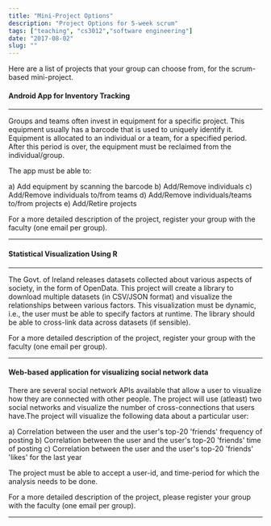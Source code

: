 ```yaml
---
title: "Mini-Project Options"
description: "Project Options for 5-week scrum"
tags: ["teaching", "cs3012","software engineering"]
date: "2017-08-02"
slug: ""
---
```


Here are a list of projects that your group can choose from, for the scrum-based 
mini-project.
<!--more-->

#### Android App for Inventory Tracking

<hr/>

Groups and teams often invest in equipment for a specific project. This 
equipment usually has a barcode that is used to uniquely identify it. Equipment 
is allocated to an individual or a team, for a specified period. After this 
period is over, the equipment must be reclaimed from the individual/group.  

The app must be able to:

a) Add equipment by scanning the barcode
b) Add/Remove individuals
c) Add/Remove individuals to/from teams
d) Add/Remove individuals/teams to/from projects
e) Add/Retire projects

For a more detailed description of the project, register your group with the 
faculty (one email per group).

<hr/>

#### Statistical Visualization Using R
<hr/>

The Govt. of Ireland releases datasets collected about various aspects of 
society, in the form of OpenData. This project will create a library to download 
multiple datasets (in CSV/JSON format) and visualize the relationships between 
various factors. This visualization must be dynamic, i.e., the user must be able 
to specify factors at runtime. The library should be able to cross-link data 
across datasets (if sensible).

For a more detailed description of the project, register your group with the 
faculty (one email per group).

<hr/>

#### Web-based application for visualizing social network data

There are several social network APIs available that allow a user to visualize 
how they are connected with other people. The project will use (atleast) two 
social networks and visualize the number of cross-connections that users 
have.The project will visualize the following data about a particular user:

a) Correlation between the user and the user's top-20 'friends' frequency of 
posting
b) Correlation between the user and the user's top-20 'friends' time of posting
c) Correlation between the user and the user's top-20 'friends' 'likes' for the 
last year

The project must be able to accept a user-id, and time-period for which the 
analysis needs to be done.


For a more detailed description of the project, please register your group with 
the faculty (one email per group).
<hr/>



